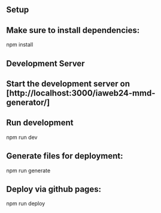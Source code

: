 
## Setup

## Make sure to install dependencies:

npm install

## Development Server
## Start the development server on [http://localhost:3000/iaweb24-mmd-generator/]
## Run development

npm run dev

## Generate files for deployment:

npm run generate

## Deploy via github pages:

npm run deploy
